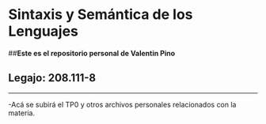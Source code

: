 # Sintaxis y Semántica de los Lenguajes
##**Este es el repositorio personal de Valentin Pino**
## Legajo: 208.111-8
___
-Acá se subirá el TP0 y otros archivos personales relacionados con la materia.
